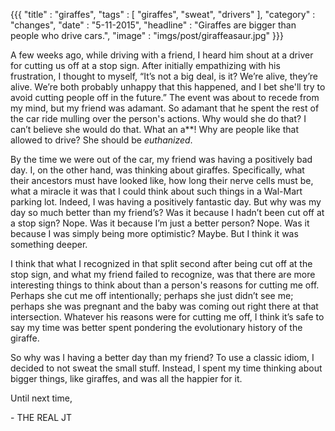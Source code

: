 {{{
    "title"    : "giraffes",
    "tags"     : [ "giraffes", "sweat", "drivers" ],
    "category" : "changes",
    "date"     : "5-11-2015",
    "headline" : "Giraffes are bigger than people who drive cars.",
    "image"    : "imgs/post/giraffeasaur.jpg"
}}}

A few weeks ago, while driving with a friend, I heard him shout at a driver for cutting us off at a stop sign. After initially empathizing with his frustration, I thought to myself, “It’s not a big deal, is it? We’re alive, they’re alive. We’re both probably unhappy that this happened, and I bet she'll try to avoid cutting people off in the future.” The event was about to recede from my mind, but my friend was adamant. So adamant that he spent the rest of the car ride mulling over the person's actions. Why would she do that? I can’t believe she would do that. What an a**! Why are people like that allowed to drive? She should be *euthanized*.

By the time we were out of the car, my friend was having a positively bad day. I, on the other hand, was thinking about giraffes. Specifically, what their ancestors must have looked like, how long their nerve cells must be, what a miracle it was that I could think about such things in a Wal-Mart parking lot. Indeed, I was having a positively fantastic day. But why was my day so much better than my friend’s? Was it because I hadn’t been cut off at a stop sign? Nope. Was it because I’m just a better person? Nope. Was it because I was simply being more optimistic? Maybe. But I think it was something deeper.

I think that what I recognized in that split second after being cut off at the stop sign, and what my friend failed to recognize, was that there are more interesting things to think about than a person's reasons for cutting me off. Perhaps she cut me off intentionally; perhaps she just didn’t see me; perhaps she was pregnant and the baby was coming out right there at that intersection. Whatever his reasons were for cutting me off, I think it’s safe to say my time was better spent pondering the evolutionary history of the giraffe.

So why was I having a better day than my friend? To use a classic idiom, I decided to not sweat the small stuff. Instead, I spent my time thinking about bigger things, like giraffes, and was all the happier for it.

Until next time,

\- THE REAL JT

